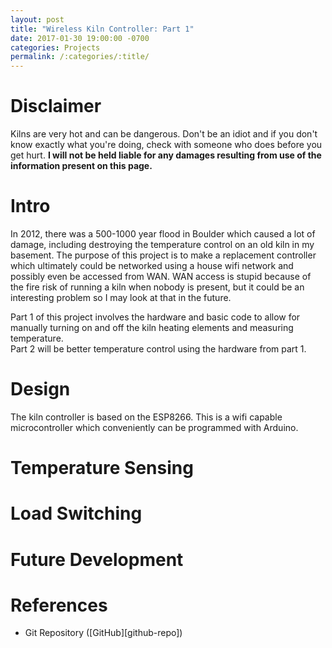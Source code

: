 ```yaml
---
layout: post
title: "Wireless Kiln Controller: Part 1"
date: 2017-01-30 19:00:00 -0700
categories: Projects
permalink: /:categories/:title/
---
```


# Disclaimer
Kilns are very hot and can be dangerous. Don't be an idiot and if you don't know exactly what you're doing, check with someone who does before you get hurt. **I will not be held liable for any damages resulting from use of the information present on this page.**

# Intro
In 2012, there was a 500-1000 year flood in Boulder which caused a lot of damage, including destroying the temperature control on an old kiln in my basement. The purpose of this project is to make a replacement controller which ultimately could be networked using a house wifi network and possibly even be accessed from WAN. WAN access is stupid because of the fire risk of running a kiln when nobody is present, but it could be an interesting problem so I may look at that in the future.

Part 1 of this project involves the hardware and basic code to allow for manually turning on and off the kiln heating elements and measuring temperature.  
Part 2 will be better temperature control using the hardware from part 1.

# Design
The kiln controller is based on the ESP8266. This is a wifi capable microcontroller which conveniently can be programmed with Arduino.

# Temperature Sensing

# Load Switching

# Future Development

# References
* Git Repository ([GitHub][github-repo])
